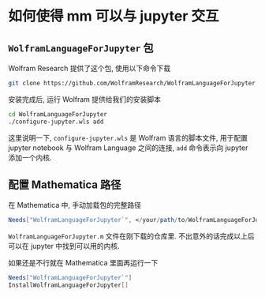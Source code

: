 # 如何使得 mm 可以与 jupyter 交互

## `WolframLanguageForJupyter` 包
Wolfram Research 提供了这个包, 使用以下命令下载

```bash
git clone https://github.com/WolframResearch/WolframLanguageForJupyter.git
```

安装完成后, 运行 Wolfram 提供给我们的安装脚本

```bash
cd WolframLanguageForJupyter
./configure-jupyter.wls add
```

这里说明一下, `configure-jupyter.wls` 是 Wolfram 语言的脚本文件, 用于配置 jupyter notebook 与 Wolfram Language 之间的连接, `add` 命令表示向 jupyter 添加一个内核.

## 配置 Mathematica 路径
在 Mathematica 中, 手动加载包的完整路径

```mathematica
Needs["WolframLanguageForJupyter`", </your/path/to/WolframLanguageForJupyter/WolframLanguageForJupyter.m>]
```

`WolframLanguageForJupyter.m` 文件在刚下载的仓库里. 不出意外的话完成以上后可以在 jupyter 中找到可以用的内核.

如果还是不行就在 Mathematica 里面再运行一下

```mathematica
Needs["WolframLanguageForJupyter`"]
InstallWolframLanguageForJupyter[]
```
